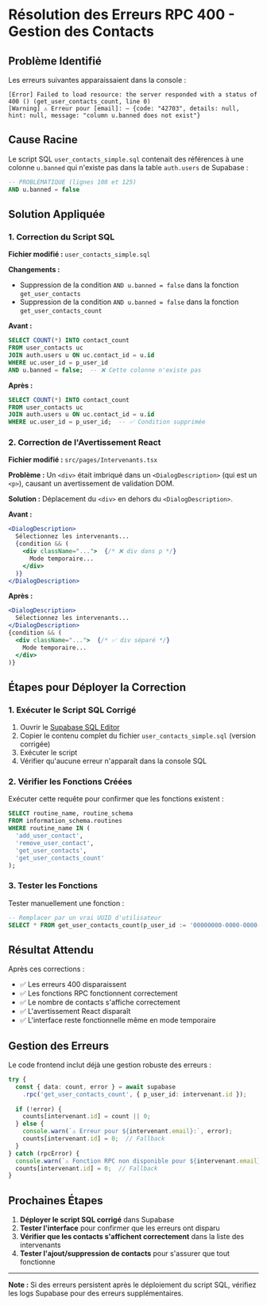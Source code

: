 # Résolution des Erreurs RPC 400 - Gestion des Contacts

## Problème Identifié

Les erreurs suivantes apparaissaient dans la console :

```
[Error] Failed to load resource: the server responded with a status of 400 () (get_user_contacts_count, line 0)
[Warning] ⚠️ Erreur pour [email]: – {code: "42703", details: null, hint: null, message: "column u.banned does not exist"}
```

## Cause Racine

Le script SQL `user_contacts_simple.sql` contenait des références à une colonne `u.banned` qui n'existe pas dans la table `auth.users` de Supabase :

```sql
-- PROBLÉMATIQUE (lignes 108 et 125)
AND u.banned = false
```

## Solution Appliquée

### 1. Correction du Script SQL

**Fichier modifié :** `user_contacts_simple.sql`

**Changements :**
- Suppression de la condition `AND u.banned = false` dans la fonction `get_user_contacts`
- Suppression de la condition `AND u.banned = false` dans la fonction `get_user_contacts_count`

**Avant :**
```sql
SELECT COUNT(*) INTO contact_count
FROM user_contacts uc
JOIN auth.users u ON uc.contact_id = u.id
WHERE uc.user_id = p_user_id
AND u.banned = false;  -- ❌ Cette colonne n'existe pas
```

**Après :**
```sql
SELECT COUNT(*) INTO contact_count
FROM user_contacts uc
JOIN auth.users u ON uc.contact_id = u.id
WHERE uc.user_id = p_user_id;  -- ✅ Condition supprimée
```

### 2. Correction de l'Avertissement React

**Fichier modifié :** `src/pages/Intervenants.tsx`

**Problème :** Un `<div>` était imbriqué dans un `<DialogDescription>` (qui est un `<p>`), causant un avertissement de validation DOM.

**Solution :** Déplacement du `<div>` en dehors du `<DialogDescription>`.

**Avant :**
```jsx
<DialogDescription>
  Sélectionnez les intervenants...
  {condition && (
    <div className="...">  {/* ❌ div dans p */}
      Mode temporaire...
    </div>
  )}
</DialogDescription>
```

**Après :**
```jsx
<DialogDescription>
  Sélectionnez les intervenants...
</DialogDescription>
{condition && (
  <div className="...">  {/* ✅ div séparé */}
    Mode temporaire...
  </div>
)}
```

## Étapes pour Déployer la Correction

### 1. Exécuter le Script SQL Corrigé

1. Ouvrir le [Supabase SQL Editor](https://app.supabase.com/project/_/sql)
2. Copier le contenu complet du fichier `user_contacts_simple.sql` (version corrigée)
3. Exécuter le script
4. Vérifier qu'aucune erreur n'apparaît dans la console SQL

### 2. Vérifier les Fonctions Créées

Exécuter cette requête pour confirmer que les fonctions existent :

```sql
SELECT routine_name, routine_schema
FROM information_schema.routines
WHERE routine_name IN (
  'add_user_contact',
  'remove_user_contact', 
  'get_user_contacts',
  'get_user_contacts_count'
);
```

### 3. Tester les Fonctions

Tester manuellement une fonction :

```sql
-- Remplacer par un vrai UUID d'utilisateur
SELECT * FROM get_user_contacts_count(p_user_id := '00000000-0000-0000-0000-000000000000');
```

## Résultat Attendu

Après ces corrections :

- ✅ Les erreurs 400 disparaissent
- ✅ Les fonctions RPC fonctionnent correctement
- ✅ Le nombre de contacts s'affiche correctement
- ✅ L'avertissement React disparaît
- ✅ L'interface reste fonctionnelle même en mode temporaire

## Gestion des Erreurs

Le code frontend inclut déjà une gestion robuste des erreurs :

```typescript
try {
  const { data: count, error } = await supabase
    .rpc('get_user_contacts_count', { p_user_id: intervenant.id });
  
  if (!error) {
    counts[intervenant.id] = count || 0;
  } else {
    console.warn(`⚠️ Erreur pour ${intervenant.email}:`, error);
    counts[intervenant.id] = 0;  // Fallback
  }
} catch (rpcError) {
  console.warn(`⚠️ Fonction RPC non disponible pour ${intervenant.email}`);
  counts[intervenant.id] = 0;  // Fallback
}
```

## Prochaines Étapes

1. **Déployer le script SQL corrigé** dans Supabase
2. **Tester l'interface** pour confirmer que les erreurs ont disparu
3. **Vérifier que les contacts s'affichent correctement** dans la liste des intervenants
4. **Tester l'ajout/suppression de contacts** pour s'assurer que tout fonctionne

---

**Note :** Si des erreurs persistent après le déploiement du script SQL, vérifiez les logs Supabase pour des erreurs supplémentaires. 